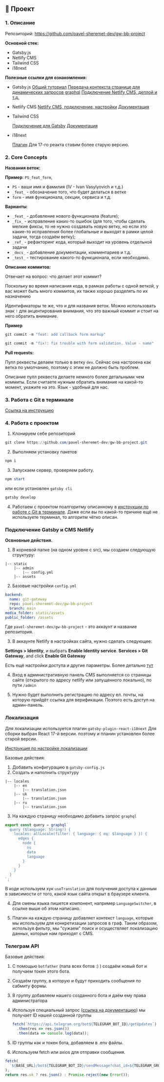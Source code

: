 ## 🚀 Проект

### 1. Описание

Репозиторий: https://github.com/pavel-sheremet-dev/gw-bb-project

**Основной стек:**

- Gatsby.js
- Netlify CMS
- Tailwind CSS
- i18next

**Полезные ссылки для ознакомления:**

- Gatsby.js [Общий туториал](https://www.gatsbyjs.com/docs/tutorial/)
  [Передача контекста странице для динамических запросов graphql](https://www.gatsbyjs.com/docs/creating-and-modifying-pages/#modifying-pages-created-by-core-or-plugins)
  [Подключение Netlify CMS, деплой и т.д.](https://www.gatsbyjs.com/docs/how-to/sourcing-data/sourcing-from-netlify-cms/)

- Netlify CMS
  [Netlify CMS, подключение, настройки](https://www.netlifycms.org/docs/gatsby/#enable-identity-and-git-gateway)
  [Документация](https://www.gatsbyjs.com/docs/tutorial/)

- Tailwind CSS

  [Подключение для Gatsby](https://tailwindcss.com/docs/guides/gatsby)
  [Документация](https://tailwindcss.com/docs/y)

- i18next

  [Плагин](https://www.gatsbyjs.com/plugins/gatsby-plugin-react-i18next/?=i18next)
  Для 17-го реакта ставим более старую версию.

### 2. Core Concepts

**Названия веток:**

**Пример**: `PS_feat_form`,

- `PS` - ваши имя и фамилия (IV - Ivan Vasylyovich и т.д.)
- `_feat_` - обозначение того, что будет делаться в ветке
- `form` - имя функционала, секции, сервиса и т.д.

**Варианты**:

- `_feat_` - добавление нового функционала (feature);
- `_fix_` - исправление каких-то ошибок (для того, чтобы сделать мелкие фиксы,
  то не нужно создавать новую ветку, но если это какие-то исправления более
  глобальные и выходят в рамки целой задачи, тогда создаём ветку);
- `_ref_` - рефакторинг кода, который выходит на уровень отдельной задачи
- `_docs_` - добавление документации, комментариев и т.д.
- `_test_` - тестирование какого-то функционала, если необходимо.

**Описание коммитов:**

Отвечает на вопрос: что делает этот коммит?

Поскольку во время написания кода, в рамках работы с одной веткой, у вас может
быть много коммитов, их также хорошо разделять по их назначению

Идентификаторы те же, что и для названия веток. Можно использовать знак `!` для
акцентирования внимания, что это важный коммит и стоит на него обратить
внимание.

**Пример**

```powershell
git commit -m "feat: add callback form markup"
```

```powershell
git commit -m "fix!: fix trouble with form validation. Value - name"
```

**Pull requests:**

Пулл реквесты делаем только в ветку `dev`. Сейчас она настроена как ветка по
умолчанию, поэтому с этим не должно быть проблем.

Описание пулл реквеста делаете немного более детальными чем коммиты. Если
считаете нужным обратить внимание на какой-то момент, укажите на это. Язык -
удобный для нас.

### 3. Работа с Git в терминале

[Ссылка на инструкцию](https://docs.google.com/document/d/1CFrp2cKnu9g94Oouw6-vY26ChWK6T_sUixHytXXJYLw/edit?usp=sharing)

### 4. Работа с проектом

1. Клонируем себе репозиторий

```powershell
git clone https://github.com/pavel-sheremet-dev/gw-bb-project.git
```

2. Выполняем установку пакетов

```powershell
npm i
```

3. Запускаем сервер, проверяем работу.

```powershell
npm start
```

или если установлен `gatsby cli`

```powershell
gatsby develop
```

4. Работаем с проектом поалгоритму описанному в
   [инструкции по работе с Git в терминале](https://docs.google.com/document/d/1CFrp2cKnu9g94Oouw6-vY26ChWK6T_sUixHytXXJYLw/edit?usp=sharing).
   Даже если вы по какой-то причине ещё не используете терминал, то алгоритм
   чётко описан.

### Подключение Gatsby и СMS Netlify

**Освновные действия.**

1. В корневой папке (на одном уровне с src), мы создаем следующую структуру:

```
|-- static
    |-- admin
        |-- config.yml
    |-- assets
```

2. Базовые настройки `config.yml`

```yml
backend:
  name: git-gateway
  repo: pavel-sheremet-dev/gw-bb-project
  branch: main
media_folder: static/assets
public_folder: /assets
```

Где `pavel-sheremet-dev/gw-bb-project` - это аккаунт и название репозитория.

3. В аккаунте Netlify в настройках сайта, нужно сделать следующее:

**Settings > Identity**, и выбрать **Enable Identity service**. **Services > Git
Gateway**, and click **Enable Git Gateway**

Есть ещё настройки доступа и другие параметры. Более детально
[тут](https://www.netlifycms.org/docs/gatsby/#header)

4. Вход в административную панель CMS выполняется со страницы сайте (открытого
   по адресу netlify или запущенного локально), по пути `/admin`

5. Нужно будет выполнить регистрацию по адресу ел. почты, на которую прийдёт
   ссылка для верификации. Поэтого есть доступ на админ-панель.

### Локализация

Для локализации используется плагин `gatsby-plugin-react-i18next` Для сборки
выбран React 17-й версии. поэтому и планин установлен более старой версии.

[Инструкция по настройке локализации](https://www.gatsbyjs.com/plugins/gatsby-plugin-react-i18next/)

Базовые действия:

1. Добавить конфигурацию в `gatsby-config.js`
2. Создать и наполнить структуру

```
|-- locales
    |-- en
        |-- translation.json
    |-- uk
        |-- translation.json
    |-- ru
        |-- translation.json
```

3. На каждую страницу необходимо добавить запрос `graphql`

```js
export const query = graphql`
  query ($language: String!) {
    locales: allLocale(filter: { language: { eq: $language } }) {
      edges {
        node {
          ns
          data
          language
        }
      }
    }
  }
`;
```

В коде используем хук `useTranslation` для получения доступа к данным в
зависимости от того, какой язык сайта открыт в браузере клиента.

4. Для смены языка пишется компонент, например `LanguageSwitcher`, в ссылке выше
   об этом написано.

5. Плагин на каждую страницу добавляет контекст `language`, которые мы
   используем для конкретизации запросов в граф. Таким образом, используя
   фильтр, мы "сужаем" поиск и осуществляет локализацию данных, которые нам
   приходят с СMS.

### Телеграм API

Базовые действия:

1. С помощью `botfather` (папа всех ботов :) ) создаём новый бот и получаем
   токен этого бота.

2. Создаём группу, в которую и будут приходить сообщения по сабмиту формы.

3. В группу добавляем нашего созданного бота и даём ему права администратора

4. Используя специальный запрос
   ([ссылка на документацию](https://core.telegram.org/api)) мы получает ID
   нашей созданной группы

   ```js
   fetch(`https://api.telegram.org/bot${TELEGRAM_BOT_ID}/getUpdates`)
     .then(res => res.json())
     .then(data => console.log(data));
   ```

5. ID группы как и токен бота, добавляем в .env файлы.

6. Используем fetch или axios для отправки сообщения.

```js
fetch(
  `${BASE_URL}/bot${TELEGRAM_BOT_ID}/sendMessage?chat_id=${TELEGRAM_GROUP_ID}&parse_mode=HTML&text=${text}`,
);
return res.ok ? res.json() : Promise.reject(new Error());
```
